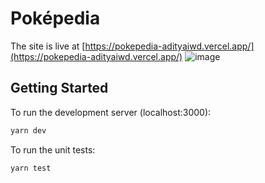 # Poképedia
The site is live at [https://pokepedia-adityaiwd.vercel.app/](https://pokepedia-adityaiwd.vercel.app/) 
![image](https://user-images.githubusercontent.com/49396531/162780732-a27f90d3-f994-427f-84f8-36f2ffa06715.png)
## Getting Started
To run the development server (localhost:3000):

```bash
yarn dev
```

To run the unit tests:

```bash
yarn test
```

